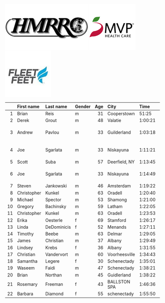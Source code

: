 ![image](hmrrc_65h.jpg) ![image](MVP-1.jpg)  ![image](FF_Logo_Stacked_7-150x118.jpg)  

|    | First name   | Last name   | Gender   |   Age | City          | Time    | Company                  |   age_grade |
|---:|:-------------|:------------|:---------|------:|:--------------|:--------|:-------------------------|------------:|
|  1 | Brian        | Reis        | m        |    31 | Cooperstown   | 51:25   |                          |       78.96 |
|  2 | Derek        | Grout       | m        |    48 | Valatie       | 1:00:21 |                          |       74.27 |
|  3 | Andrew       | Pavlou      | m        |    33 | Guilderland   | 1:03:18 | Naval Nuclear Laboratory |       64.27 |
|  4 | Joe          | Sgarlata    | m        |    33 | Niskayuna     | 1:11:21 | Naval Nuclear Laboratory |       57.02 |
|  5 | Scott        | Suba        | m        |    57 | Deerfield, NY | 1:13:45 |                          |       65.77 |
|  6 | Joe          | Sgarlata    | m        |    33 | Niskayuna     | 1:14:49 | Naval Nuclear Laboratory |       54.38 |
|  7 | Steven       | Jankowski   | m        |    46 | Amsterdam     | 1:19:22 |                          |       55.53 |
|  8 | Christopher  | Kunkel      | m        |    63 | Oradell       | 1:20:40 |                          |       63.62 |
|  9 | Michael      | Spector     | m        |    53 | Shamong       | 1:21:00 |                          |       57.78 |
| 10 | Gregory      | Bachinsky   | m        |    59 | Latham        | 1:22:05 |                          |       60.2  |
| 11 | Christopher  | Kunkel      | m        |    63 | Oradell       | 1:23:53 |                          |       61.18 |
| 12 | Erika        | Oesterle    | f        |    69 | Stamford      | 1:26:17 |                          |       76.65 |
| 13 | Linda        | DeDominicis | f        |    52 | Menands       | 1:27:11 |                          |       60.62 |
| 14 | Timothy      | Beebe       | m        |    63 | Delmar        | 1:29:05 |                          |       57.61 |
| 15 | James        | Christian   | m        |    37 | Albany        | 1:29:49 |                          |       45.9  |
| 16 | Lindsey      | Krebs       | f        |    36 | Albany        | 1:31:55 |                          |       50.36 |
| 17 | Christian    | Vandervort  | m        |    60 | Voorheesville | 1:34:43 |                          |       52.66 |
| 18 | Samantha     | Legere      | f        |    30 | Schenectady   | 1:35:01 |                          |       48.02 |
| 19 | Waseem       | Faidi       | m        |    47 | Schenectady   | 1:38:21 |                          |       45.19 |
| 20 | Brian        | Northan     | m        |    45 | Guidlerland   | 1:38:22 |                          |       44.44 |
| 21 | Rosemary     | Freeman     | f        |    43 | BALLSTON SPA  | 1:46:36 |                          |       45.22 |
| 22 | Barbara      | Diamond     | f        |    55 | schenectady   | 1:55:50 |                          |       47.3  |